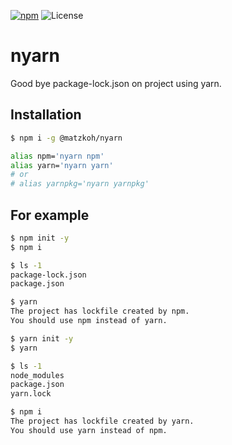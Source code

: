 [![npm](https://img.shields.io/npm/v/@matzkoh/nyarn.svg)](https://www.npmjs.com/package/@matzkoh/nyarn)
![License](https://img.shields.io/npm/l/@matzkoh/nyarn.svg)

# nyarn

Good bye package-lock.json on project using yarn.

## Installation

```bash
$ npm i -g @matzkoh/nyarn
```

```bash
alias npm='nyarn npm'
alias yarn='nyarn yarn'
# or
# alias yarnpkg='nyarn yarnpkg'
```

## For example

```bash
$ npm init -y
$ npm i

$ ls -1
package-lock.json
package.json

$ yarn
The project has lockfile created by npm.
You should use npm instead of yarn.
```

```bash
$ yarn init -y
$ yarn

$ ls -1
node_modules
package.json
yarn.lock

$ npm i
The project has lockfile created by yarn.
You should use yarn instead of npm.
```
